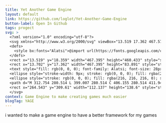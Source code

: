 ```yaml
---
title: Yet Another Game Engine
layout: default
link: https://github.com/loglot/Yet-Another-Game-Engine
button-label: Open In Github
tags: progect
svg: > 
  <?xml version="1.0" encoding="utf-8"?>
  <svg xmlns="http://www.w3.org/2000/svg" viewBox="13.519 17.362 467.578 461.43" width="100px" height="100px" xmlns:bx="https://boxy-svg.com">
  <defs>
    <style bx:fonts="Alatsi">@import url(https://fonts.googleapis.com/css2?family=Alatsi%3Aital%2Cwght%400%2C400&amp;display=swap);</style>
  </defs>
  <rect x="13.519" y="18.359" width="467.395" height="460.433" style="stroke-width: 9px; stroke: rgb(0, 0, 0); fill: rgba(216, 216, 216, 0);"/>
  <rect x="13.702" y="17.362" width="467.395" height="83.891" style="stroke-width: 9px; stroke: rgb(0, 0, 0); fill: rgba(216, 216, 216, 0);"/>
  <text style="fill: rgb(0, 0, 0); font-family: Alatsi; font-size: 28px; font-weight: 700; stroke: rgba(255, 255, 255, 0); stroke-width: 1.83729px; white-space: pre;" transform="matrix(3.1435320377349854, 0, 0, 2.299272060394287, 4.621118068695068, -36.3416633605957)" x="40.913" y="51.951">YAGE</text>
  <ellipse style="stroke-width: 9px; stroke: rgb(0, 0, 0); fill: rgba(216, 216, 216, 0);" cx="141.34" cy="261.513" rx="78.977" ry="78.034"/>
  <ellipse style="stroke: rgb(0, 0, 0); fill: rgba(216, 216, 216, 0); stroke-opacity: 0.85; stroke-width: 6px;" cx="270.893" cy="171.97" rx="13.351" ry="12.556"/>
  <path d="M 312.754 280.514 L 399.007 280.514 C 406.155 280.514 411.949 286.308 411.949 293.456 L 411.949 406.172 C 411.949 413.32 406.155 419.114 399.007 419.114 L 376.146 419.114 L 376.146 322.357 C 376.146 315.31 370.434 309.598 363.387 309.598 L 299.812 309.598 L 299.812 293.456 C 299.812 286.308 305.606 280.514 312.754 280.514 Z" style="stroke: rgb(0, 0, 0); fill: rgba(216, 216, 216, 0); stroke-width: 7px;"/>
  <rect x="264.543" y="309.61" width="112.137" height="138.6" style="stroke: rgb(0, 0, 0); fill: rgba(216, 216, 216, 0); stroke-width: 7px;" rx="12.759" ry="12.759"/>
  </svg>
context: Game Engine to make creating games much easier
blogTag: YAGE
---
```

i wanted to make a game engine to have a better framework for my games